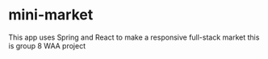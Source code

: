 # mini-market
This app uses Spring and React to make a responsive full-stack market
this is group 8 WAA project